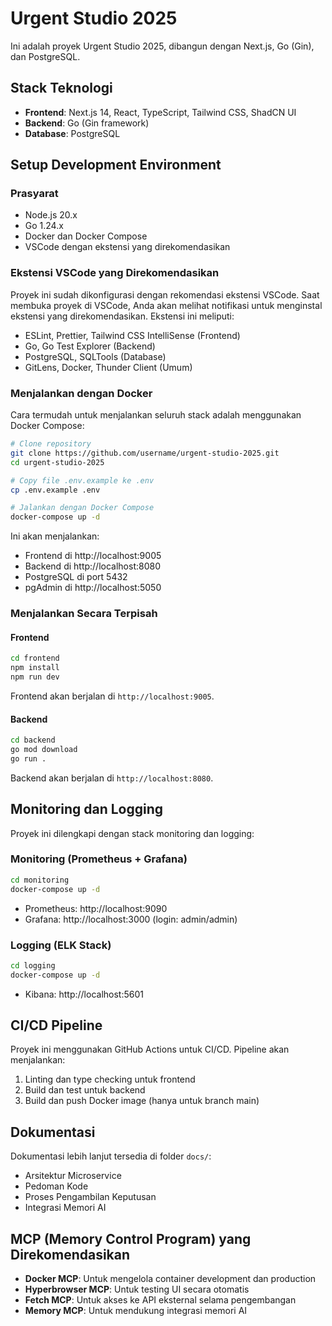 # Urgent Studio 2025

Ini adalah proyek Urgent Studio 2025, dibangun dengan Next.js, Go (Gin), dan PostgreSQL.

## Stack Teknologi

- **Frontend**: Next.js 14, React, TypeScript, Tailwind CSS, ShadCN UI
- **Backend**: Go (Gin framework)
- **Database**: PostgreSQL

## Setup Development Environment

### Prasyarat

- Node.js 20.x
- Go 1.24.x
- Docker dan Docker Compose
- VSCode dengan ekstensi yang direkomendasikan

### Ekstensi VSCode yang Direkomendasikan

Proyek ini sudah dikonfigurasi dengan rekomendasi ekstensi VSCode. Saat membuka proyek di VSCode, Anda akan melihat notifikasi untuk menginstal ekstensi yang direkomendasikan. Ekstensi ini meliputi:

- ESLint, Prettier, Tailwind CSS IntelliSense (Frontend)
- Go, Go Test Explorer (Backend)
- PostgreSQL, SQLTools (Database)
- GitLens, Docker, Thunder Client (Umum)

### Menjalankan dengan Docker

Cara termudah untuk menjalankan seluruh stack adalah menggunakan Docker Compose:

```bash
# Clone repository
git clone https://github.com/username/urgent-studio-2025.git
cd urgent-studio-2025

# Copy file .env.example ke .env
cp .env.example .env

# Jalankan dengan Docker Compose
docker-compose up -d
```

Ini akan menjalankan:
- Frontend di http://localhost:9005
- Backend di http://localhost:8080
- PostgreSQL di port 5432
- pgAdmin di http://localhost:5050

### Menjalankan Secara Terpisah

#### Frontend

```bash
cd frontend
npm install
npm run dev
```

Frontend akan berjalan di `http://localhost:9005`.

#### Backend

```bash
cd backend
go mod download
go run .
```

Backend akan berjalan di `http://localhost:8080`.

## Monitoring dan Logging

Proyek ini dilengkapi dengan stack monitoring dan logging:

### Monitoring (Prometheus + Grafana)

```bash
cd monitoring
docker-compose up -d
```

- Prometheus: http://localhost:9090
- Grafana: http://localhost:3000 (login: admin/admin)

### Logging (ELK Stack)

```bash
cd logging
docker-compose up -d
```

- Kibana: http://localhost:5601

## CI/CD Pipeline

Proyek ini menggunakan GitHub Actions untuk CI/CD. Pipeline akan menjalankan:

1. Linting dan type checking untuk frontend
2. Build dan test untuk backend
3. Build dan push Docker image (hanya untuk branch main)

## Dokumentasi

Dokumentasi lebih lanjut tersedia di folder `docs/`:

- Arsitektur Microservice
- Pedoman Kode
- Proses Pengambilan Keputusan
- Integrasi Memori AI

## MCP (Memory Control Program) yang Direkomendasikan

- **Docker MCP**: Untuk mengelola container development dan production
- **Hyperbrowser MCP**: Untuk testing UI secara otomatis
- **Fetch MCP**: Untuk akses ke API eksternal selama pengembangan
- **Memory MCP**: Untuk mendukung integrasi memori AI
